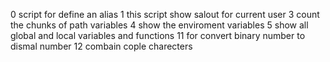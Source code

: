 0 script for define an alias
1 this script show salout for current user
3 count the chunks of path variables
4 show the enviroment variables
5 show all global and local variables and functions
11 for convert binary number to dismal number
12 combain cople charecters

